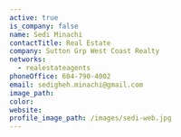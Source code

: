 ```yaml
---
active: true
is_company: false
name: Sedi Minachi
contactTitle: Real Estate
company: Sutton Grp West Coast Realty
networks:
  - realestateagents
phoneOffice: 604-790-4002
email: sedigheh.minachi@gmail.com
image_path:
color:
website:
profile_image_path: /images/sedi-web.jpg
---
```



